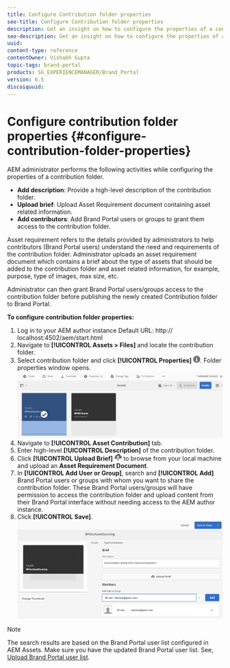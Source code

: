 ```yaml
---
title: Configure Contribution folder properties
seo-title: Configure Contribution folder properties
description: Get an insight on how to configure the properties of a contribution folder in AEM Assets. 
seo-description: Get an insight on how to configure the properties of a contribution folder in AEM Assets. 
uuid: 
content-type: reference
contentOwner: Vishabh Gupta
topic-tags: brand-portal
products: SG_EXPERIENCEMANAGER/Brand_Portal
version: 6.5
discoiquuid: 
---
```


# Configure contribution folder properties {#configure-contribution-folder-properties}

AEM administrator performs the following activities while configuring the properties of a contribution folder.

* **Add description**: Provide a high-level description of the contribution folder.
* **Upload brief**:  Upload Asset Requirement document containing asset related information.
* **Add contributors**: Add Brand Portal users or groups to grant them access to the contribution folder.

Asset requirement refers to the details provided by administrators to help contributors (Brand Portal users) understand the need and requirements of the contribution folder. Administrator uploads an asset requirement document which contains a brief about the type of assets that should be added to the contribution folder and asset related information, for example, purpose, type of images, max size, etc.

Administrator can then grant Brand Portal users/groups access to the contribution folder before publishing the newly created Contribution folder to Brand Portal.

**To configure contribution folder properties:**
1. Log in to your AEM author instance
Default URL: http:// localhost:4502/aem/start.html
1. Navigate to **[!UICONTROL Assets > Files]** and locate the contribution folder.
1. Select contribution folder and click **[!UICONTROL Properties]** ![](assets/properties.png). Folder properties window opens.
![](assets/contribution-folder-property1.png)
1. Navigate to **[!UICONTROL Asset Contribution]** tab.
1. Enter high-level **[!UICONTROL Description]** of the contribution folder.
1. Click **[!UICONTROL Upload Brief]** ![](assets/upload.png) to browse from your local machine and upload an **Asset Requirement Document**.
1. In **[!UICONTROL Add User or Group]**, search and **[!UICONTROL Add]** Brand Portal users or groups with whom you want to share the contribution folder.
These Brand Portal users/groups will have permission to access the contribution folder and upload content from their Brand Portal interface without needing access to the AEM author instance.
1. Click **[!UICONTROL Save]**.
![](assets/contribution-folder-property2.png)

>[!NOTE] 
 >
 >The search results are based on the Brand Portal user list configured in AEM Assets. Make sure you have the updated Brand Portal user list. See, [Upload Brand Portal user list](brand-portal-configure-asset-sourcing.md).
 >
